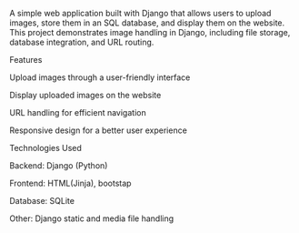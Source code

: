 A simple web application built with Django that allows users to upload images, store them in an SQL database, and display them on the website. This project demonstrates image handling in Django, including file storage, database integration, and URL routing.

Features

Upload images through a user-friendly interface

Display uploaded images on the website

URL handling for efficient navigation

Responsive design for a better user experience

Technologies Used

Backend: Django (Python)

Frontend: HTML(Jinja), bootstap

Database: SQLite 

Other: Django static and media file handling
